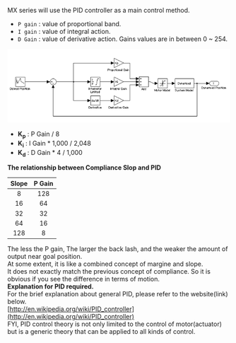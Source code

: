 MX series will use the PID controller as a main control method.  
- `P gain` : value of proportional band.
- `I gain` : value of integral action.
- `D Gain` : value of derivative action.
Gains values are in between 0 ~ 254.

![](/assets/images/dxl/mx/mx-12_pid_control.png)

- **K<sub>p</sub>** : P Gain / 8
- **K<sub>i</sub>** : I Gain * 1,000 / 2,048
- **K<sub>d</sub>** : D Gain * 4 / 1,000

**The relationship between Compliance Slop and PID**

|Slope|P Gain|
| :---: | :---: |
|8|128|
|16|64|
|32|32|
|64|16|
|128|8|

The less the P gain, The larger the back lash, and the weaker the amount of output near goal position.  
At some extent, it is like a combined concept of margine and slope.  
It does not exactly match the previous concept of compliance. So it is obvious if you see the difference in terms of motion.  
**Explanation for PID required.**  
For the brief explanation about general PID, please refer to the website(link) below.  
[http://en.wikipedia.org/wiki/PID_controller](http://en.wikipedia.org/wiki/PID_controller)  
FYI, PID control theory is not only limited to the control of motor(actuator) but is a generic theory that can be applied to all kinds of control.
